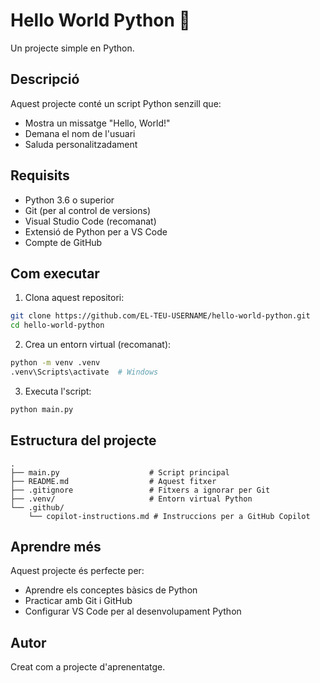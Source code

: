 # Hello World Python 🐍

Un projecte simple en Python.

## Descripció

Aquest projecte conté un script Python senzill que:
- Mostra un missatge "Hello, World!"
- Demana el nom de l'usuari
- Saluda personalitzadament

## Requisits

- Python 3.6 o superior
- Git (per al control de versions)
- Visual Studio Code (recomanat)
- Extensió de Python per a VS Code
- Compte de GitHub

## Com executar

1. Clona aquest repositori:
```bash
git clone https://github.com/EL-TEU-USERNAME/hello-world-python.git
cd hello-world-python
```

2. Crea un entorn virtual (recomanat):
```bash
python -m venv .venv
.venv\Scripts\activate  # Windows
```

3. Executa l'script:
```bash
python main.py
```

## Estructura del projecte

```
.
├── main.py                    # Script principal
├── README.md                  # Aquest fitxer
├── .gitignore                 # Fitxers a ignorar per Git
├── .venv/                     # Entorn virtual Python
└── .github/
    └── copilot-instructions.md # Instruccions per a GitHub Copilot
```

## Aprendre més

Aquest projecte és perfecte per:
- Aprendre els conceptes bàsics de Python
- Practicar amb Git i GitHub
- Configurar VS Code per al desenvolupament Python

## Autor

Creat com a projecte d'aprenentatge.
